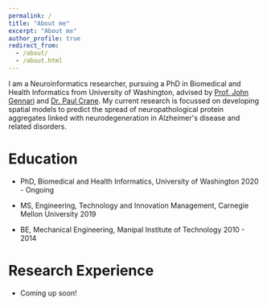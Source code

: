 ```yaml
---
permalink: /
title: "About me"
excerpt: "About me"
author_profile: true
redirect_from: 
  - /about/
  - /about.html
---
```


I am a Neuroinformatics researcher, pursuing a PhD in Biomedical and Health Informatics from University of Washington, advised by [Prof. John Gennari](http://faculty.washington.edu/gennari/) and [Dr. Paul Crane](https://depts.washington.edu/mbwc/about/profile/paul-crane). My current research is focussed on developing spatial models to predict the spread of neuropathological protein aggregates linked with neurodegeneration in Alzheimer's disease and related disorders.

Education 
======

* PhD, Biomedical and Health Informatics,
  University of Washington                                 2020 - Ongoing

* MS, Engineering, Technology and Innovation Management,
  Carnegie Mellon University                                         2019 

* BE, Mechanical Engineering,
  Manipal Institute of Technology                             2010 - 2014


Research Experience 
======

* Coming up soon!